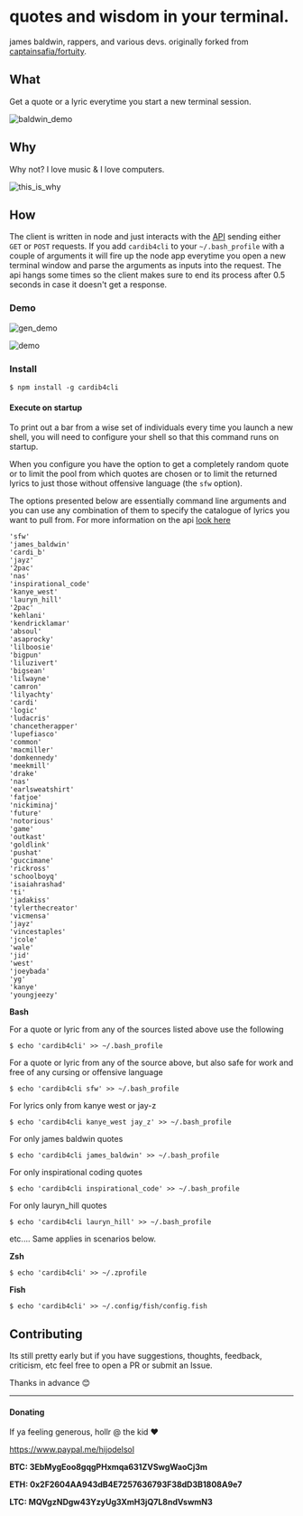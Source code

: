 # quotes and wisdom in your terminal. 

james baldwin, rappers, and various devs.
originally forked from [captainsafia/fortuity](https://github.com/captainsafia/fortuity).


## What

Get a quote or a lyric everytime you start a new terminal session.


![baldwin_demo](http://g.recordit.co/ZeelOhfxKc.gif)



## Why

Why not? I love music & I love computers.


![this_is_why](https://media.giphy.com/media/xTiN0kxizOHzdVMYus/giphy.gif)


## How


The client is written in node and just interacts with the [API](https://github.com/weAllWeGot/CardiB_api) sending either `GET` or `POST` requests. If you add `cardib4cli` to your `~/.bash_profile` with a couple of arguments it will fire up the node app everytime you open a new terminal window and parse the arguments as inputs into the request. The api hangs some times so the client makes sure to end its process after 0.5 seconds in case it doesn't get a response.


### Demo

![gen_demo](http://g.recordit.co/ggx9CQYZiq.gif)

![demo](http://g.recordit.co/KBxtxFJlg1.gif)


### Install

```
$ npm install -g cardib4cli
```

#### Execute on startup

To print out a bar from a wise set of individuals every time you launch a new shell, you will
need to configure your shell so that this command runs on startup.

When you configure you have the option to get a completely random quote or to limit the pool from which quotes are chosen or to limit the returned lyrics to just those without offensive language (the `sfw` option). 


The options presented below are essentially command line arguments and you can use any combination of them to specify the catalogue of lyrics you want to pull from. For more information on the api [look here](https://github.com/weAllWeGot/CardiB_api) 

```
'sfw'
'james_baldwin'
'cardi_b'
'jayz'
'2pac'
'nas'
'inspirational_code'
'kanye_west'
'lauryn_hill'
'2pac'
'kehlani'
'kendricklamar'
'absoul'
'asaprocky'
'lilboosie'
'bigpun'
'liluzivert'
'bigsean'
'lilwayne'
'camron'
'lilyachty'
'cardi'
'logic'
'ludacris'
'chancetherapper'
'lupefiasco'
'common'
'macmiller'
'domkennedy'
'meekmill'
'drake'
'nas'
'earlsweatshirt'
'fatjoe'
'nickiminaj'
'future'
'notorious'
'game'
'outkast'
'goldlink'
'pushat'
'guccimane'
'rickross'
'schoolboyq'
'isaiahrashad'
'ti'
'jadakiss'
'tylerthecreator'
'vicmensa'
'jayz'
'vincestaples'
'jcole'
'wale'
'jid'
'west'
'joeybada'
'yg'
'kanye'
'youngjeezy'
```

**Bash**


For a quote or lyric from any of the sources listed above use the following
```
$ echo 'cardib4cli' >> ~/.bash_profile
```

For a quote or lyric from any of the source above, but also safe for work and free of any cursing or offensive language

```
$ echo 'cardib4cli sfw' >> ~/.bash_profile
```

For lyrics only from kanye west or jay-z 
```
$ echo 'cardib4cli kanye_west jay_z' >> ~/.bash_profile
```


For only james baldwin quotes
```
$ echo 'cardib4cli james_baldwin' >> ~/.bash_profile
```


For only inspirational coding quotes
```
$ echo 'cardib4cli inspirational_code' >> ~/.bash_profile
```


For only lauryn_hill quotes
```
$ echo 'cardib4cli lauryn_hill' >> ~/.bash_profile
```
etc....
Same applies in scenarios below.

**Zsh**
```
$ echo 'cardib4cli' >> ~/.zprofile 
```

**Fish**
```
$ echo 'cardib4cli' >> ~/.config/fish/config.fish
```


## Contributing

Its still pretty early but if you have suggestions, thoughts, feedback, criticism, etc feel free to open a PR or submit an Issue. 

Thanks in advance :blush:

--------------------------------------------------------------------------

#### Donating

If ya feeling generous, hollr @ the kid :heart:

https://www.paypal.me/hijodelsol

**BTC: 3EbMygEoo8gqgPHxmqa631ZVSwgWaoCj3m**

**ETH: 0x2F2604AA943dB4E7257636793F38dD3B1808A9e7**

**LTC: MQVgzNDgw43YzyUg3XmH3jQ7L8ndVswmN3**
